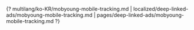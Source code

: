 {? multilang/ko-KR/mobyoung-mobile-tracking.md | localized/deep-linked-ads/mobyoung-mobile-tracking.md | pages/deep-linked-ads/mobyoung-mobile-tracking.md ?}
